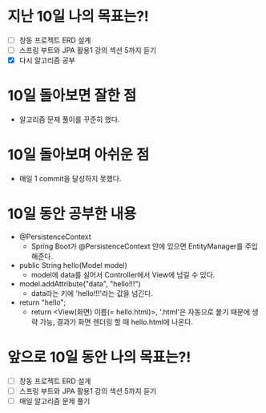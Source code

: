 # 지난 10일 나의 목표는?!
- [ ] 창동 프로젝트 ERD 설계
- [ ] 스프링 부트와 JPA 활용1 강의 섹션 5까지 듣기
- [x] 다시 알고리즘 공부

# 10일 돌아보면 잘한 점
- 알고리즘 문제 풀이를 꾸준히 했다.

# 10일 돌아보며 아쉬운 점
- 매일 1 commit을 달성하지 못했다.

# 10일 동안 공부한 내용
- @PersistenceContext
  - Spring Boot가 @PersistenceContext 안에 있으면 EntityManager를 주입해준다.
- public String hello(Model model)
  - model에 data를 실어서 Controller에서 View에 넘길 수 있다.
- model.addAttribute("data", "hello!!!")
  - data라는 키에 'hello!!!'라는 값을 넘긴다.
- return "hello";
  - return <View(화면) 이름(= hello.html)>, '.html'은 자동으로 붙기 때문에 생략 가능, 결과가 화면 렌더링 할 때 hello.html에 나온다.

# 앞으로 10일 동안 나의 목표는?!
- [ ] 창동 프로젝트 ERD 설계
- [ ] 스프링 부트와 JPA 활용1 강의 섹션 5까지 듣기
- [ ] 매일 알고리즘 문제 풀기